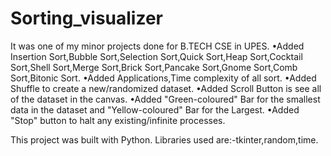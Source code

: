 # Sorting_visualizer
It was one of my minor projects done for B.TECH CSE in UPES.
•Added Insertion Sort,Bubble Sort,Selection Sort,Quick Sort,Heap Sort,Cocktail Sort,Shell Sort,Merge Sort,Brick Sort,Pancake Sort,Gnome Sort,Comb Sort,Bitonic Sort.
•Added Applications,Time complexity of all sort.
•Added Shuffle to create a new/randomized dataset.
•Added Scroll Button is see all of the dataset in the canvas.
•Added "Green-coloured" Bar for the smallest data in the dataset and "Yellow-coloured" Bar for the Largest.
•Added "Stop" button to halt any existing/infinite processes.

This project was built with Python.
Libraries used are:-tkinter,random,time.
